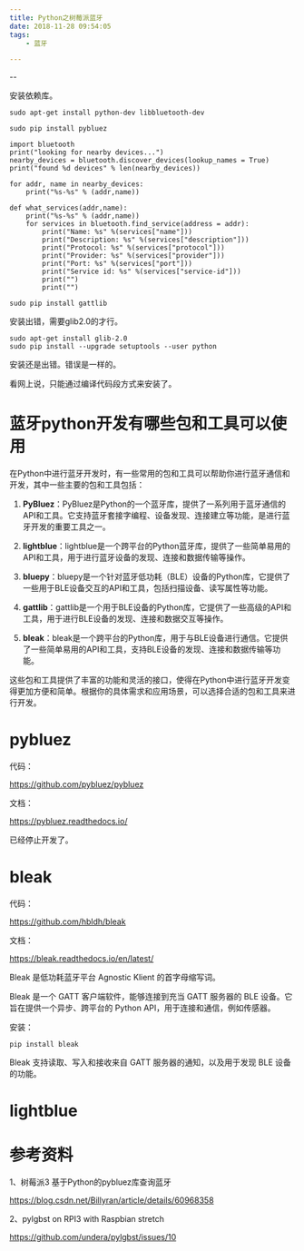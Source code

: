 ```yaml
---
title: Python之树莓派蓝牙
date: 2018-11-28 09:54:05
tags:
	- 蓝牙

---
```


--

安装依赖库。

```
sudo apt-get install python-dev libbluetooth-dev
```

```
sudo pip install pybluez
```



```
import bluetooth
print("looking for nearby devices...")
nearby_devices = bluetooth.discover_devices(lookup_names = True)
print("found %d devices" % len(nearby_devices))

for addr, name in nearby_devices:
	print("%s-%s" % (addr,name))

def what_services(addr,name):
	print("%s-%s" % (addr,name))
	for services in bluetooth.find_service(address = addr):
		print("Name: %s" %(services["name"]))
		print("Description: %s" %(services["description"]))
		print("Protocol: %s" %(services["protocol"]))
		print("Provider: %s" %(services["provider"]))
		print("Port: %s" %(services["port"]))
		print("Service id: %s" %(services["service-id"]))
		print("")
		print("")

```



```
sudo pip install gattlib
```

安装出错，需要glib2.0的才行。

```
sudo apt-get install glib-2.0
sudo pip install --upgrade setuptools --user python
```

安装还是出错。错误是一样的。

看网上说，只能通过编译代码段方式来安装了。

# 蓝牙python开发有哪些包和工具可以使用

在Python中进行蓝牙开发时，有一些常用的包和工具可以帮助你进行蓝牙通信和开发，其中一些主要的包和工具包括：

1. **PyBluez**：PyBluez是Python的一个蓝牙库，提供了一系列用于蓝牙通信的API和工具。它支持蓝牙套接字编程、设备发现、连接建立等功能，是进行蓝牙开发的重要工具之一。

2. **lightblue**：lightblue是一个跨平台的Python蓝牙库，提供了一些简单易用的API和工具，用于进行蓝牙设备的发现、连接和数据传输等操作。

3. **bluepy**：bluepy是一个针对蓝牙低功耗（BLE）设备的Python库，它提供了一些用于BLE设备交互的API和工具，包括扫描设备、读写属性等功能。

4. **gattlib**：gattlib是一个用于BLE设备的Python库，它提供了一些高级的API和工具，用于进行BLE设备的发现、连接和数据交互等操作。

5. **bleak**：bleak是一个跨平台的Python库，用于与BLE设备进行通信。它提供了一些简单易用的API和工具，支持BLE设备的发现、连接和数据传输等功能。

这些包和工具提供了丰富的功能和灵活的接口，使得在Python中进行蓝牙开发变得更加方便和简单。根据你的具体需求和应用场景，可以选择合适的包和工具来进行开发。

# pybluez

代码：

https://github.com/pybluez/pybluez

文档：

https://pybluez.readthedocs.io/

已经停止开发了。

# bleak

代码：

https://github.com/hbldh/bleak

文档：

https://bleak.readthedocs.io/en/latest/

Bleak 是低功耗蓝牙平台 Agnostic Klient 的首字母缩写词。

Bleak 是一个 GATT 客户端软件，能够连接到充当 GATT 服务器的 BLE 设备。它旨在提供一个异步、跨平台的 Python API，用于连接和通信，例如传感器。

安装：

```
pip install bleak
```

Bleak 支持读取、写入和接收来自 GATT 服务器的通知，以及用于发现 BLE 设备的功能。



# lightblue



# 参考资料

1、树莓派3 基于Python的pybluez库查询蓝牙

https://blog.csdn.net/Billyran/article/details/60968358

2、pylgbst on RPI3 with Raspbian stretch 

https://github.com/undera/pylgbst/issues/10